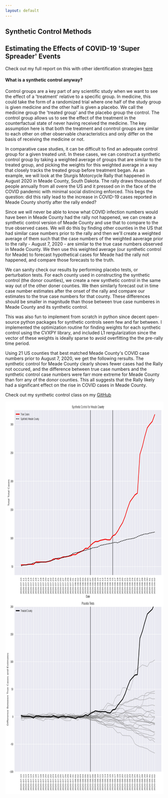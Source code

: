 ```yaml
---
layout: default
---
```


## Synthetic Control Methods
## Estimating the Effects of COVID-19 'Super Spreader' Events

<p>Check out my full report on this with other identification strategies <a href="./econ488.pdf">here</a></p> 

#### What is a synthetic control anyway? 

Control groups are a key part of any scientific study when we want to see the effect of a 'treatment' relative to a specific group. In medicine, this could take the form of a randomized trial where one half of the study group is given medicine and the other half is given a placebo. We call the medicine group the 'treated group' and the placebo group the control. The control group allows us to see the effect of the treatment in the counterfactual state of never having received the medicine. The key assumption here is that both the treatment and conntrol groups are similar to each other on other observable characteristics and only differ on the basis of receiving the medicine or not. 

In comparative case studies, it can be difficult to find an adequate control group for a given treated unit. In these cases, we can construct a synthetic control group by taking a weighted average of groups that are similar to the treated group, and picking the weights for this weighted average in a way that closely tracks the treated group before treatment began. As an example, we will look at the Sturgis Motorcycle Rally that happened in August 2020 in Meade County, South Dakota. The rally draws thousands of people annually from all overe the US and it pressed on in the face of the COVID pandemic with minimal social distincing enforced. This begs the question: did this rally lead to the increase in COVID-19 cases reported in Meade County shortly after the rally ended? 

Since we will never be able to know what COVID infection numbers would have been in Meade County had the rally not happened, we can create a synthetic control version of Meade County and use that to compare to the true observed cases. We will do this by finding other counties in the US that had similar case numbers prior to the rally and then we'll create a weighted average of them such that the case numbers of the weighted aaverage prior to the rally - August 7, 2020 - are similar to the true case numbers observed in Meade County. We then use this weighted average (our synthetic control for Meade) to forecast hypothetical cases for Meade had the rally not happened, and compare those forecasts to the truth.  

We can sanity check our results by performing placebo tests, or perturbation tests. For each county used in constructing the synthetic control (the donor counties), we create a new synthetic control in the same way out of the other doner counties. We then similarly forecast out in time case number estimates after the onset of the rally and compare our estimates to the true case numbers for that county. These differences should be smaller in magnitude than those between true case numberes in Meade County and its synthetic control. 

This was also fun to implement from scratch in python since decent open-source python packages for synthetic controls seem few and far between. I implemented the optimization routine for finding weights for each synthetic control using the CVXPY library, and included L1 rergularization since the vector of these weights is ideally sparse to avoid overfitting the the pre-rally time period.

Using 21 US counties that best matched Meade County's COVID case numbers prior to August 7, 2020, we get the following rersults. The synthetic control for Meade County clearly shows fewer cases had the Rally not occured, and the difference between true case numbers and the synthetic control case numbers were farr more extreme for Meade County than forr any of the donor counties. This all suggests that the Rally likely had a significant effect on the rise in COVID cases in Meade County. 

<p>Check out my synthetic control class on my <a href="https://github.com/walkerhughes/synthetic_control_super_spreader">GitHub</a></p> 

<img src="synth_match_cases.jpg" width="1000" height="1250">    

 